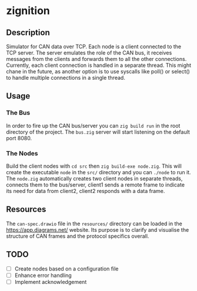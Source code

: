 # zignition

## Description

Simulator for CAN data over TCP. Each node is a client connected to the TCP server. 
The server emulates the role of the CAN bus, it receives messages from the clients and forwards them to all the other connections.
Currently, each client connection is handled in a separate thread. This might chane in the future, 
as another option is to use syscalls like poll() or select() to handle multiple connections in a single thread.

## Usage

### The Bus
In order to fire up the CAN bus/server you can ``zig build run`` in the root directory of the project.
The ``bus.zig`` server will start listening on the default port 8080.

### The Nodes
Build the client nodes with ``cd src`` then ``zig build-exe node.zig``.
This will create the executable ``node`` in the ``src/`` directory and you can ``./node`` to run it.
The ``node.zig`` automatically creates two client nodes in separate threads, connects them to the bus/server,
client1 sends a remote frame to indicate its need for data from client2, client2 responds with a data frame.

## Resources 

The ``can-spec.drawio`` file in the ``resources/`` directory can be loaded in the https://app.diagrams.net/ website.
Its purpose is to clarify and visualise the structure of CAN frames and the protocol specifics overall. 

## TODO

- [ ] Create nodes based on a configuration file
- [ ] Enhance error handling 
- [ ] Implement acknowledgement 